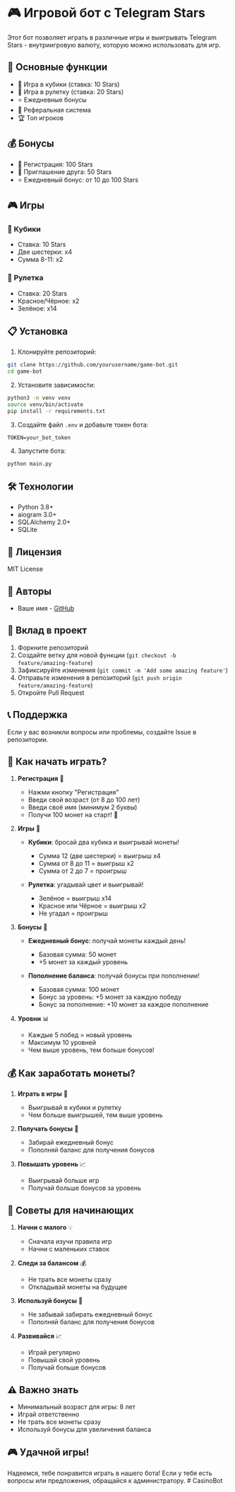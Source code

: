 # 🎮 Игровой бот с Telegram Stars

Этот бот позволяет играть в различные игры и выигрывать Telegram Stars - внутриигровую валюту, которую можно использовать для игр.

## 🌟 Основные функции

- 🎲 Игра в кубики (ставка: 10 Stars)
- 🎰 Игра в рулетку (ставка: 20 Stars)
- ⭐️ Ежедневные бонусы
- 👥 Реферальная система
- 🏆 Топ игроков

## 💰 Бонусы

- 🎁 Регистрация: 100 Stars
- 👥 Приглашение друга: 50 Stars
- ⭐️ Ежедневный бонус: от 10 до 100 Stars

## 🎮 Игры

### 🎲 Кубики
- Ставка: 10 Stars
- Две шестерки: x4
- Сумма 8-11: x2

### 🎰 Рулетка
- Ставка: 20 Stars
- Красное/Чёрное: x2
- Зелёное: x14

## 📋 Установка

1. Клонируйте репозиторий:
```bash
git clone https://github.com/yourusername/game-bot.git
cd game-bot
```

2. Установите зависимости:
```bash
python3 -m venv venv
source venv/bin/activate
pip install -r requirements.txt
```

3. Создайте файл `.env` и добавьте токен бота:
```
TOKEN=your_bot_token
```

4. Запустите бота:
```bash
python main.py
```

## 🛠 Технологии

- Python 3.8+
- aiogram 3.0+
- SQLAlchemy 2.0+
- SQLite

## 📝 Лицензия

MIT License

## 👥 Авторы

- Ваше имя - [GitHub](https://github.com/yourusername)

## 🤝 Вклад в проект

1. Форкните репозиторий
2. Создайте ветку для новой функции (`git checkout -b feature/amazing-feature`)
3. Зафиксируйте изменения (`git commit -m 'Add some amazing feature'`)
4. Отправьте изменения в репозиторий (`git push origin feature/amazing-feature`)
5. Откройте Pull Request

## 📞 Поддержка

Если у вас возникли вопросы или проблемы, создайте Issue в репозитории.

## 🎯 Как начать играть?

1. **Регистрация** 📝
   - Нажми кнопку "Регистрация"
   - Введи свой возраст (от 8 до 100 лет)
   - Введи своё имя (минимум 2 буквы)
   - Получи 100 монет на старт! 🎁

2. **Игры** 🎲
   - **Кубики**: бросай два кубика и выигрывай монеты!
     - Сумма 12 (две шестерки) = выигрыш x4
     - Сумма от 8 до 11 = выигрыш x2
     - Сумма от 2 до 7 = проигрыш
   
   - **Рулетка**: угадывай цвет и выигрывай!
     - Зелёное = выигрыш x14
     - Красное или Чёрное = выигрыш x2
     - Не угадал = проигрыш

3. **Бонусы** 🎁
   - **Ежедневный бонус**: получай монеты каждый день!
     - Базовая сумма: 50 монет
     - +5 монет за каждый уровень
   
   - **Пополнение баланса**: получай бонусы при пополнении!
     - Базовая сумма: 100 монет
     - Бонус за уровень: +5 монет за каждую победу
     - Бонус за пополнение: +10 монет за каждое пополнение

4. **Уровни** 📊
   - Каждые 5 побед = новый уровень
   - Максимум 10 уровней
   - Чем выше уровень, тем больше бонусов!

## 💰 Как заработать монеты?

1. **Играть в игры** 🎲
   - Выигрывай в кубики и рулетку
   - Чем больше выигрышей, тем выше уровень

2. **Получать бонусы** 🎁
   - Забирай ежедневный бонус
   - Пополняй баланс для получения бонусов

3. **Повышать уровень** 📈
   - Выигрывай больше игр
   - Получай больше бонусов за уровень

## 🎯 Советы для начинающих

1. **Начни с малого** 💡
   - Сначала изучи правила игр
   - Начни с маленьких ставок

2. **Следи за балансом** 💰
   - Не трать все монеты сразу
   - Откладывай монеты на будущее

3. **Используй бонусы** 🎁
   - Не забывай забирать ежедневный бонус
   - Пополняй баланс для получения бонусов

4. **Развивайся** 📈
   - Играй регулярно
   - Повышай свой уровень
   - Получай больше бонусов

## ⚠️ Важно знать

- Минимальный возраст для игры: 8 лет
- Играй ответственно
- Не трать все монеты сразу
- Используй бонусы для увеличения баланса

## 🎮 Удачной игры!

Надеемся, тебе понравится играть в нашего бота! Если у тебя есть вопросы или предложения, обращайся к администратору. #   C a s i n o B o t 
 
 